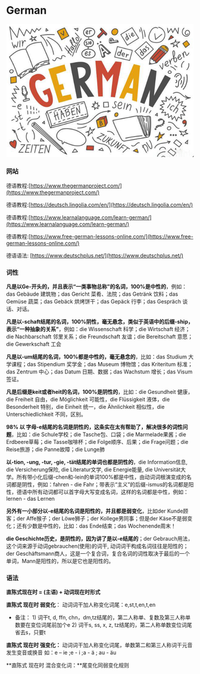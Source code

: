 # German

![](../.gitbook/assets/image%20%281%29.png)

### 网站

德语教程:[https://www.thegermanproject.com/](https://www.thegermanproject.com/)

德语教程:[https://deutsch.lingolia.com/en/](https://deutsch.lingolia.com/en/)

德语教程:[https://www.learnalanguage.com/learn-german/](https://www.learnalanguage.com/learn-german/)

德语教程:[https://www.free-german-lessons-online.com/](https://www.free-german-lessons-online.com/)

德语语法: [https://www.deutschplus.net/](https://www.deutschplus.net/)

### 词性

**凡是以Ge-开头的，并且表示“一类事物总称”的名词，100%是中性的**，例如：das Gebäude 建筑物；das Gericht 菜肴、法院；das Getränk 饮料；das Gemüse 蔬菜；das Gebäck 烘烤饼干；das Gepäck 行李；das Gespräch 谈话、对话。

**凡是以-schaft结尾的名词，100%阴性，毫无悬念，类似于英语中的后缀-ship，表示“一种抽象的关系”**，例如：die Wissenschaft 科学；die Wirtschaft 经济；die Nachbarschaft 邻里关系；die Freundschaft 友谊；die Bereitschaft 意愿；die Gewerkschaft 工会

**凡是以-um结尾的名词，100%都是中性的，毫无悬念的**，比如：das Studium 大学课程；das Stipendium 奖学金；das Museum 博物馆；das Kriteritum 标准；das Zentrum 中心；das Datum 日期、数据；das Wachstum 增长；das Visum 签证。

**凡是后缀是keit或者heit的名词，100%是阴性的**，比如：die Gesundheit 健康，die Freiheit 自由，die Möglichkeit 可能性，die Flüssigkeit 液体，die Besonderheit 特别，die Einheit 统一，die Ähnlichkeit 相似性，die Unterschiedlichkeit 不同，区别。

**98% 以 字母-e结尾的名词是阴性的，这条实在太有帮助了，解决很多的词性问题**，比如：die Schule学校；die Tasche包、口袋；die Marmelade果酱；die Erdbeere草莓；die Tasse咖啡杯；die Folge顺序、后果；die Frage问题；die Reise旅游；die Panne故障；die Lunge肺

**以-tion, -ung, -tur, -gie, -tät结尾的单词也都是阴性的**，die Information信息, die Versicherung保险, die Literatur文学, die Energie能量, die Universität大学。所有带小化后缀-chen和-lein的单词100%都是中性，由动词词根演变成的名词都是阴性，例如：fahren - die Fahr；带表示“主义”的后缀-ismus的名词都是阳性，德语中所有动词都可以首字母大写变成名词，这样的名词都是中性，例如：lernen - das Lernen

**另外有一小部分以-e结尾的名词是阳性的，并且都是弱变化**，比如der Kunde顾客；der Affe猴子；der Löwe狮子；der Kollege男同事；但是der Käse不是弱变化；还有少数是中性的，比如：das Ende结束；das Wochenende周末！

**die Geschichte历史，是阴性的，因为讲了是以-e结尾的**；der Gebrauch用法，这个词来源于动词gebrauchen\(使用\)的词干, 动词词干构成名词往往是阳性的；der Geschäftsmann商人，这是一个复合词，复合名词的词性取决于最后的一个单词，Mann是阳性的，所以是它也是阳性的。

### 语法

**直陈式现在时 = \(主语\) + 动词现在时形式**

 **直陈式 现在时 弱变化**： 动词词干加人称变化词尾：e,st,t,en,t,en

* 备注： 1\) 词干t, d, ffn, chn，dm,tz结尾的，第二人称单、复数及第三人称单数要在变位词尾前加个e 2\) 词干s, ss, x, z, tz结尾的，第二人称单数变位词尾省去s，只要t

**直陈式 现在时 强变化：** 动词词干加人称变化词尾，单数第二和第三人称词干元音发生变音或换音 如：e – ie ;e - i ;a - ä ; au - äu

**直陈式 现在时 混合变化词：**尾变化同弱变化规则  


